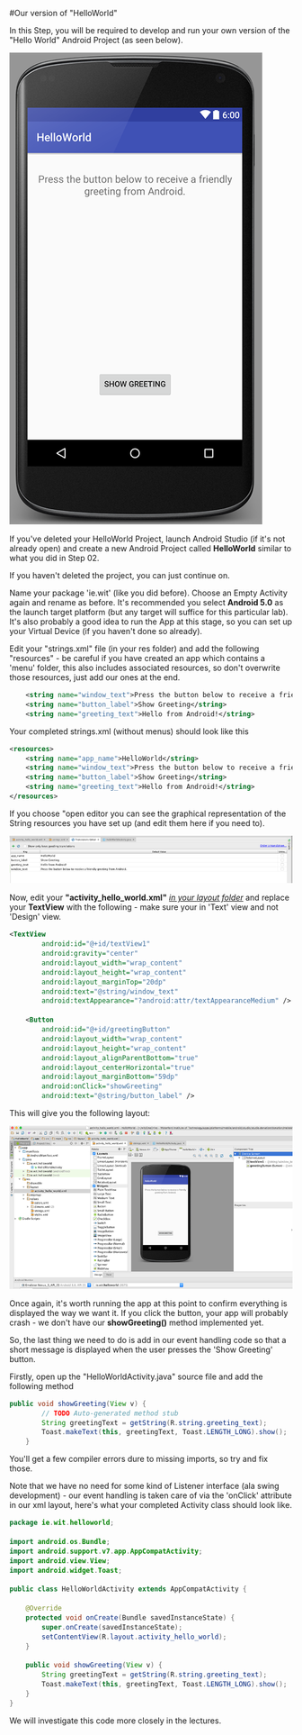 #Our version of "HelloWorld"

In this Step, you will be required to develop and run your own version of the "Hello World" Android Project (as seen below).

![](../img/lab01.png)

If you've deleted your HelloWorld Project, launch Android Studio (if it's not already open) and create a new Android Project called <b>HelloWorld</b> similar to what you did in Step 02. 

If you haven't deleted the project, you can just continue on.

Name your package 'ie.wit' (like you did before). Choose an Empty Activity again and rename as before. It's recommended you select <b>Android 5.0</b> as the launch target platform (but any target will suffice for this particular lab). It's also probably a good idea to run the App at this stage, so you can set up your Virtual Device (if you haven't done so already).

Edit your "strings.xml" file (in your res folder) and add the following "resources" - be careful if you have created an app which contains a 'menu' folder, this also includes associated resources, so don't overwrite those resources, just add our ones at the end.

~~~xml
    <string name="window_text">Press the button below to receive a friendly greeting from Android.</string>
    <string name="button_label">Show Greeting</string>
    <string name="greeting_text">Hello from Android!</string>
~~~

Your completed strings.xml (without menus) should look like this
~~~xml
<resources>
    <string name="app_name">HelloWorld</string>
    <string name="window_text">Press the button below to receive a friendly greeting from Android.</string>
    <string name="button_label">Show Greeting</string>
    <string name="greeting_text">Hello from Android!</string>
</resources>
~~~

If you choose "open editor you can see the graphical representation of the String resources you have set up (and edit them here if you need to).

![](../img/lab02.png)


Now, edit your <b>"activity_hello_world.xml"</b> <u><i>in your <i>layout</i> folder</i></u> and replace your <b>TextView</b> with the following - make sure your in 'Text' view and not 'Design' view.

~~~xml
<TextView
        android:id="@+id/textView1"
        android:gravity="center"
        android:layout_width="wrap_content"
        android:layout_height="wrap_content"
        android:layout_marginTop="20dp"
        android:text="@string/window_text"
        android:textAppearance="?android:attr/textAppearanceMedium" />

    <Button
        android:id="@+id/greetingButton"
        android:layout_width="wrap_content"
        android:layout_height="wrap_content"
        android:layout_alignParentBottom="true"
        android:layout_centerHorizontal="true"
        android:layout_marginBottom="59dp"
        android:onClick="showGreeting"
        android:text="@string/button_label" />
~~~

This will give you the following layout:

![](../img/lab03.png)

Once again, it's worth running the app at this point to confirm everything is displayed the way we want it. If you click the button, your app will probably crash - we don't have our <b>showGreeting()</b> method implemented yet.

So, the last thing we need to do is add in our event handling code so that a short message is displayed when the user presses the 'Show Greeting' button.

Firstly, open up the "HelloWorldActivity.java" source file and add the following method

~~~java
public void showGreeting(View v) {
        // TODO Auto-generated method stub
        String greetingText = getString(R.string.greeting_text);
        Toast.makeText(this, greetingText, Toast.LENGTH_LONG).show();
    }
~~~

You'll get a few compiler errors dure to missing imports, so try and fix those.

Note that we have no need for some kind of Listener interface (ala swing development) - our event handling is taken care of via the 'onClick' attribute in our xml layout, here's what your completed Activity class should look like.

~~~java
package ie.wit.helloworld;

import android.os.Bundle;
import android.support.v7.app.AppCompatActivity;
import android.view.View;
import android.widget.Toast;

public class HelloWorldActivity extends AppCompatActivity {

    @Override
    protected void onCreate(Bundle savedInstanceState) {
        super.onCreate(savedInstanceState);
        setContentView(R.layout.activity_hello_world);
    }

    public void showGreeting(View v) {
        String greetingText = getString(R.string.greeting_text);
        Toast.makeText(this, greetingText, Toast.LENGTH_LONG).show();
    }
}

~~~

We will investigate this code more closely in the lectures.